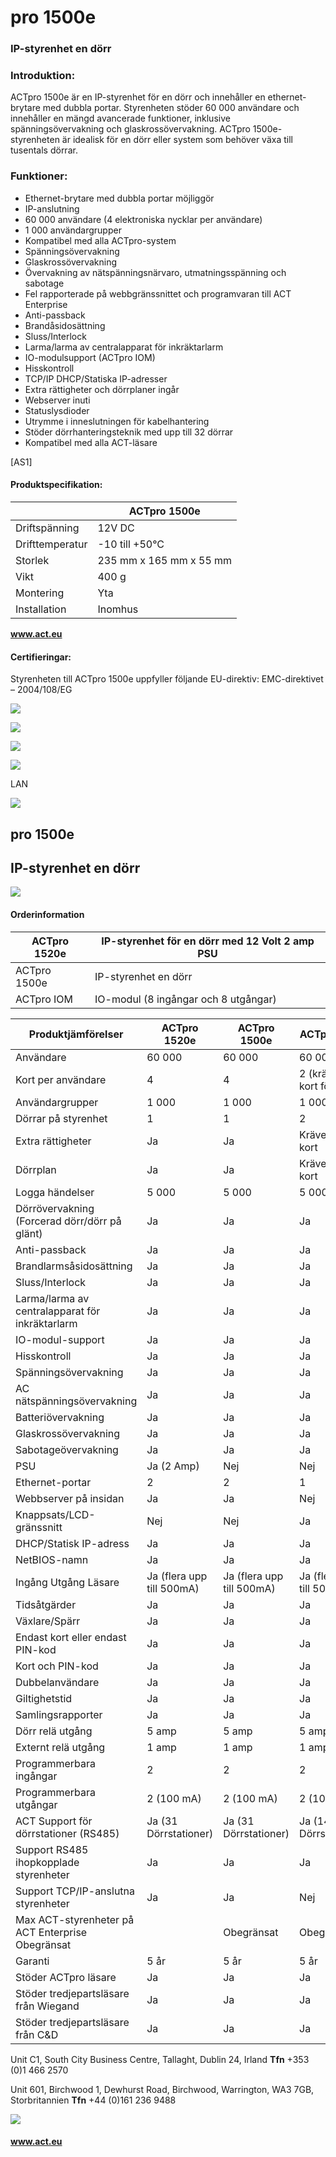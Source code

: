 # pro 1500e

### IP-styrenhet en dörr

### **Introduktion:**

ACTpro 1500e är en IP-styrenhet för en dörr och innehåller en ethernet-brytare med dubbla portar. Styrenheten stöder 60 000 användare och innehåller en mängd avancerade funktioner, inklusive spänningsövervakning och glaskrossövervakning. ACTpro 1500e-styrenheten är idealisk för en dörr eller system som behöver växa till tusentals dörrar.

### **Funktioner:**

- Ethernet-brytare med dubbla portar möjliggör
- IP-anslutning
- 60 000 användare (4 elektroniska nycklar per användare)
- 1 000 användargrupper
- Kompatibel med alla ACTpro-system
- Spänningsövervakning
- Glaskrossövervakning
- Övervakning av nätspänningsnärvaro, utmatningsspänning och sabotage
- Fel rapporterade på webbgränssnittet och programvaran till ACT Enterprise
- Anti-passback
- Brandåsidosättning
- Sluss/Interlock
- Larma/larma av centralapparat för inkräktarlarm
- IO-modulsupport (ACTpro IOM)
- Hisskontroll
- TCP/IP DHCP/Statiska IP-adresser
- Extra rättigheter och dörrplaner ingår
- Webserver inuti
- Statuslysdioder
- Utrymme i inneslutningen för kabelhantering
- Stöder dörrhanteringsteknik med upp till 32 dörrar
- Kompatibel med alla ACT-läsare

[AS1]

#### **Produktspecifikation:**

|                 | ACTpro 1500e            |
|-----------------|-------------------------|
| Driftspänning   | 12V DC                  |
| Drifttemperatur | -10 till +50°C          |
| Storlek         | 235 mm x 165 mm x 55 mm |
| Vikt            | 400 g                   |
| Montering       | Yta                     |
| Installation    | Inomhus                 |

**www.act.eu**

#### **Certifieringar:**

Styrenheten till ACTpro 1500e uppfyller följande EU-direktiv: EMC-direktivet – 2004/108/EG

![](_page_0_Picture_32.jpeg)

![](_page_0_Picture_33.jpeg)

![](_page_0_Picture_34.jpeg)

![](_page_0_Picture_35.jpeg)

LAN

![](_page_0_Picture_37.jpeg)

## pro 1500e

## IP-styrenhet en dörr

![](_page_1_Picture_2.jpeg)

#### **Orderinformation**

| ACTpro 1520e | IP-styrenhet för en dörr med 12 Volt 2 amp PSU |
|--------------|------------------------------------------------|
| ACTpro 1500e | IP-styrenhet en dörr                           |
| ACTpro IOM   | IO-modul (8 ingångar och 8 utgångar)           |

| Produktjämförelser                                 | ACTpro 1520e              | ACTpro 1500e              | ACTpro 4000               | ACTpro 4200               |
|----------------------------------------------------|---------------------------|---------------------------|---------------------------|---------------------------|
| Användare                                          | 60 000                    | 60 000                    | 60 000                    | 60 000                    |
| Kort per användare                                 | 4                         | 4                         | 2 (kräver SD-kort för 4)  | 2 (kräver SD-kort för 4)  |
| Användargrupper                                    | 1 000                     | 1 000                     | 1 000                     | 1 000                     |
| Dörrar på styrenhet                                | 1                         | 1                         | 2                         | 4                         |
| Extra rättigheter                                  | Ja                        | Ja                        | Kräver SD-kort            | Kräver SD-kort            |
| Dörrplan                                           | Ja                        | Ja                        | Kräver SD-kort            | Kräver SD-kort            |
| Logga händelser                                    | 5 000                     | 5 000                     | 5 000                     | 5 000                     |
| Dörrövervakning (Forcerad dörr/dörr på<br>glänt)   | Ja                        | Ja                        | Ja                        | Ja                        |
| Anti-passback                                      | Ja                        | Ja                        | Ja                        | Ja                        |
| Brandlarmsåsidosättning                            | Ja                        | Ja                        | Ja                        | Ja                        |
| Sluss/Interlock                                    | Ja                        | Ja                        | Ja                        | Ja                        |
| Larma/larma av centralapparat för<br>inkräktarlarm | Ja                        | Ja                        | Ja                        | Ja                        |
| IO-modul-support                                   | Ja                        | Ja                        | Ja                        | Ja                        |
| Hisskontroll                                       | Ja                        | Ja                        | Ja                        | Ja                        |
| Spänningsövervakning                               | Ja                        | Ja                        | Ja                        | Ja                        |
| AC nätspänningsövervakning                         | Ja                        | Ja                        | Ja                        | Ja                        |
| Batteriövervakning                                 | Ja                        | Ja                        | Ja                        | Ja                        |
| Glaskrossövervakning                               | Ja                        | Ja                        | Ja                        | Ja                        |
| Sabotageövervakning                                | Ja                        | Ja                        | Ja                        | Ja                        |
| PSU                                                | Ja (2 Amp)                | Nej                       | Nej                       | Ja (3 Amp)                |
| Ethernet-portar                                    | 2                         | 2                         | 1                         | 1                         |
| Webbserver på insidan                              | Ja                        | Ja                        | Nej                       | Nej                       |
| Knappsats/LCD-gränssnitt                           | Nej                       | Nej                       | Ja                        | Ja                        |
| DHCP/Statisk IP-adress                             | Ja                        | Ja                        | Ja                        | Ja                        |
| NetBIOS-namn                                       | Ja                        | Ja                        | Ja                        | Ja                        |
| Ingång Utgång Läsare                               | Ja (flera upp till 500mA) | Ja (flera upp till 500mA) | Ja (flera upp till 500mA) | Ja (flera upp till 500mA) |
| Tidsåtgärder                                       | Ja                        | Ja                        | Ja                        | Ja                        |
| Växlare/Spärr                                      | Ja                        | Ja                        | Ja                        | Ja                        |
| Endast kort eller endast PIN-kod                   | Ja                        | Ja                        | Ja                        | Ja                        |
| Kort och PIN-kod                                   | Ja                        | Ja                        | Ja                        | Ja                        |
| Dubbelanvändare                                    | Ja                        | Ja                        | Ja                        | Ja                        |
| Giltighetstid                                      | Ja                        | Ja                        | Ja                        | Ja                        |
| Samlingsrapporter                                  | Ja                        | Ja                        | Ja                        | Ja                        |
| Dörr relä utgång                                   | 5 amp                     | 5 amp                     | 5 amp                     | 5 amp                     |
| Externt relä utgång                                | 1 amp                     | 1 amp                     | 1 amp                     | 1 amp                     |
| Programmerbara ingångar                            | 2                         | 2                         | 2                         | 2                         |
| Programmerbara utgångar                            | 2 (100 mA)                | 2 (100 mA)                | 2 (100 mA)                | 2 (100 mA)                |
| ACT Support för dörrstationer (RS485)              | Ja (31 Dörrstationer)     | Ja (31 Dörrstationer)     | Ja (14 Dörrstationer)     | Ja (14 Dörrstationer)     |
| Support RS485 ihopkopplade<br>styrenheter          | Ja                        | Ja                        | Ja                        | Ja                        |
| Support TCP/IP-anslutna styrenheter                | Ja                        | Ja                        | Nej                       | Nej                       |
| Max ACT-styrenheter på ACT Enterprise Obegränsat   |                           | Obegränsat                | Obegränsat                | Obegränsat                |
| Garanti                                            | 5 år                      | 5 år                      | 5 år                      | 5 år                      |
| Stöder ACTpro läsare                               | Ja                        | Ja                        | Ja                        | Ja                        |
| Stöder tredjepartsläsare från Wiegand              | Ja                        | Ja                        | Ja                        | Ja                        |
| Stöder tredjepartsläsare från C&D                  | Ja                        | Ja                        | Ja                        | Ja                        |

Unit C1, South City Business Centre, Tallaght, Dublin 24, Irland **Tfn** +353 (0)1 466 2570

Unit 601, Birchwood 1, Dewhurst Road, Birchwood, Warrington, WA3 7GB, Storbritannien **Tfn** +44 (0)161 236 9488

![](_page_1_Picture_9.jpeg)

#### **www.act.eu**
